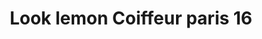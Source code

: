 ---
title: "Look lemon Coiffeur paris 16"
url: /paris/look-lemon-coiffeur-paris-16/
shop: coiffeur
---